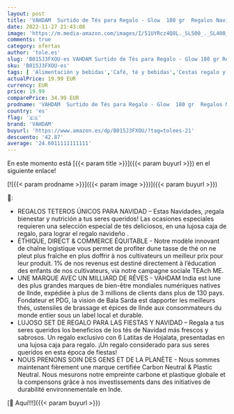 ```yaml
---
layout: post
title: 'VAHDAM  Surtido de Tés para Regalo - Glow  180 gr  Regalos Navidad - 6 Tés | Caja Infusiones Regalo Navidad | Regalos Navidad Mujer y Hombre | Ideas de Cajas Regalo Navidad  Set Tetero para Regalo'
date: 2022-11-27 21:43:08
image: 'https://m.media-amazon.com/images/I/51UYRcz4Q8L._SL500_._SL400_.jpg'
comments: true
category: ofertas
author: 'tole.es'
slug: 'B015J3FXOU-es VAHDAM Surtido de Tés para Regalo - Glow 180 gr Regalos...'
sku: 'B015J3FXOU-es'
tags: [ 'Alimentación y bebidas','Café, té y bebidas','Cestas regalo y regalos gourmet','Regalos para los aficionados al té','Té','navidad','vahdam','🇪🇸', ]
actualPrice: 19.99 EUR
currency: EUR
price: 19.99
comparePrice: 34.99 EUR
prodname: 'VAHDAM  Surtido de Tés para Regalo - Glow  180 gr  Regalos Navidad - 6 Tés | Caja Infusiones Regalo Navidad | Regalos Navidad Mujer y Hombre | Ideas de Cajas Regalo Navidad  Set Tetero para Regalo'
country: 'es'
flag: '🇪🇸'
brand: 'VAHDAM'
buyurl: 'https://www.amazon.es/dp/B015J3FXOU/?tag=tolees-21'
descuento: '42.87'
average: '24.6011111111111'
---
```


En este momento está [{{< param title >}}]({{< param buyurl >}}) en el siguiente enlace!

[![{{< param prodname >}}]({{< param image >}})]({{< param buyurl >}})

🔎:

- REGALOS TETEROS ÚNICOS PARA NAVIDAD – Estas Navidades, ¡regala bienestar y nutrición a tus seres queridos! Las ocasiones especiales requieren una selección especial de tés deliciosos, en una lujosa caja de regalo, para lograr el regalo navideño .
- ÉTHIQUE, DIRECT & COMMERCE ÉQUITABLE - Notre modèle innovant de chaîne logistique vous permet de profiter dune tasse de thé on ne pleut plus fraîche en plus doffrir à nos cultivateurs un meilleur prix pour leur produit. 1% de nos revenus est destiné directement à l’éducation des enfants de nos cultivateurs, via notre campagne sociale TEAch ME.
- UNE MARQUE AVEC UN MILLIARD DE RÊVES - VAHDAM India est lune des plus grandes marques de bien-être mondiales numériques natives de lInde, expédiée à plus de 3 millions de clients dans plus de 130 pays. Fondateur et PDG, la vision de Bala Sarda est dapporter les meilleurs thés, ustensiles de brassage et épices de lInde aux consommateurs du monde entier sous un label local et durable.
- LUJOSO SET DE REGALO PARA LAS FIESTAS Y NAVIDAD – Regala a tus seres queridos los beneficios de los tés de Navidad más frescos y sabrosos. Un regalo exclusivo con 6 Latitas de Hojalata, presentadas en una lujosa caja para regalo. ¡Un regalo considerado para sus seres queridos en esta época de fiestas!
- NOUS PRENONS SOIN DES GENS ET DE LA PLANÈTE - Nous sommes maintenant fièrement une marque certifiée Carbon Neutral & Plastic Neutral. Nous mesurons notre empreinte carbone et plastique globale et la compensons grâce à nos investissements dans des initiatives de durabilité environnementale en Inde.

[🛒 Aquí!!!]({{< param buyurl >}})
